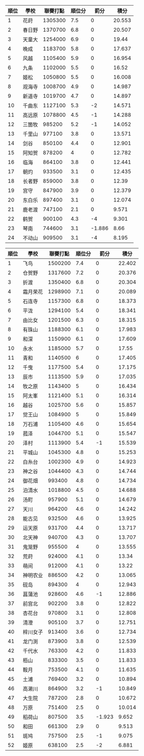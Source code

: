 順位|學校|聯賽打點|順位分|罰分|積分
-|-|-|-|-|-
1|花莳|1305300|7.5|0|20.553
2|春日野|1370700|6.8|0|20.507
3|天童大|1254000|6.9|0|19.44
4|晚成|1183700|5.8|0|17.637
5|风越|1105400|5.9|0|16.954
6|九条|1102000|5.5|0|16.52
7|姬松|1050800|5.5|0|16.008
8|观海寺|1008700|4.9|0|14.987
9|新道寺|1019700|4.7|0|14.897
10|千曲东|1127100|5.3|-2|14.571
11|高远原|1078800|4.5|-1|14.288
12|三箇牧|985200|5.2|-1|14.052
13|千里山|977100|3.8|0|13.571
14|剑谷|850100|4.4|0|12.901
15|阿知贺|878200|4|0|12.782
16|临海|864100|3.8|0|12.441
17|朝灼|933500|3.1|0|12.435
18|长者野|859000|3.8|0|12.39
19|宫守|847900|3.9|0|12.379
20|东白乐|897400|3.1|0|12.074
21|鹿老渡|747100|2.1|0|9.571
22|鹤贺|900100|4.3|-4|9.301
23|琴南|744600|3.1|-1.886|8.66
24|不动山|909500|3.1|-4|8.195

順位|學校|聯賽打點|順位分|罰分|積分
-|-|-|-|-|-
1|飞鸟|1500200|7.4|0|22.402
2|仓贺野|1317600|7.2|0|20.376
3|折渡|1350400|6.8|0|20.304
4|霜月荣花|1298900|7.1|0|20.089
5|石连寺|1157300|6.8|0|18.373
6|平泷|1294100|5.4|0|18.341
7|由比女|1201500|6.3|0|18.315
8|有珠山|1188300|6.1|0|17.983
9|和深|1150900|6.1|0|17.609
10|永水|1185000|5.7|0|17.55
11|青和|1140500|6|0|17.405
12|千曳|1177500|5.4|0|17.175
13|辰市|1113500|5.9|0|17.035
14|牧之原|1143400|5|0|16.434
15|阿太峯|1121400|5.1|0|16.314
16|越谷|1025700|5.6|0|15.857
17|觉王山|1084900|5|0|15.849
18|万石浦|1105400|4.6|0|15.654
19|菰泽|1044700|5.1|0|15.547
20|泽村|1113900|5.4|-1|15.539
21|平城山|1045300|4.8|0|15.253
22|白糸台|1002300|4.9|0|14.923
23|神之谷|1044400|4.3|0|14.744
24|御花畑|993400|4.8|0|14.734
25|泊清水|1018800|4.5|0|14.688
26|汤町|957900|5.1|0|14.679
27|天川|964200|4.6|0|14.242
28|能古见|932500|4.6|0|13.925
29|运天原|931700|4.4|0|13.717
30|北天神|940700|4.3|0|13.707
31|鬼笼野|955500|4|0|13.555
32|荒莳|924000|4.1|0|13.34
33|萌间|912000|4.1|0|13.22
34|神明农业|886500|4.2|0|13.065
35|砚岛|894300|4|0|12.943
36|菖蒲池|928600|4.6|-1|12.886
37|前宫北|902200|3.8|0|12.822
38|杏花台|970800|3.1|0|12.808
39|清澄|905100|3.7|0|12.751
40|梓川女子|913400|3.6|0|12.734
41|龙门渕|873900|3.8|0|12.539
42|千代水|763300|4.2|0|11.833
43|栢山|833300|3.5|0|11.833
44|鞍月|753500|4.1|0|11.635
45|土浦|769400|3.2|0|10.894
46|高濑川|864900|3.2|-1|10.849
47|大生院|787200|2.8|0|10.672
48|万原|751400|2.5|0|10.014
49|稻荷山|807500|3.5|-1.923|9.652
50|和田|661300|2.9|0|9.513
51|斑鸠|757500|2.5|-1|9.075
52|姬原|638100|2.5|-2|6.881
